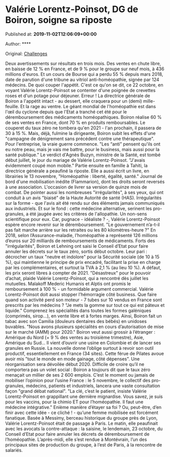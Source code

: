 
# Valérie Lorentz-Poinsot, DG de Boiron, soigne sa riposte

Published at: **2019-11-02T12:06:09+00:00**

Author: ****

Original: [Challenges](https://www.challenges.fr/entreprise/sante-et-pharmacie/rencontre-avec-valerie-lorentz-poinsot-directrice-generale-de-boiron-le-22-octobre-la-papesse-des-granules-soigne-sa-riposte_682529)

Deux avertissements sur résultats en trois mois. Des ventes en chute libre, en baisse de 12 % en France, et de 9 % pour le groupe sur neuf mois, à 436 millions d'euros. Et un cours de Bourse qui a perdu 55 % depuis mars 2018, date de parution d'une tribune au vitriol anti-homéopathie, signée par 124 médecins. De quoi couper l'appétit. C'est ce qu'on se dit, ce 22 octobre, en voyant Valérie Lorentz-Poinsot se contenter d'une poignée de crevettes roses et d'un potage pour déjeuner. Erreur ! La directrice générale de Boiron a l'appétit intact - au dessert, elle craquera pour un (demi) mille-feuille. Et la rage au ventre. Le géant mondial de l'homéopathie est dans l'œil du cyclone depuis que l'Etat a tranché cet été pour le déremboursement des médicaments homéopathiques. Boiron réalise 60 % de ses ventes en France, dont 70 % en produits remboursables. Le couperet du taux zéro ne tombera qu'en 2021 - l'an prochain, il passera de 30 à 15 %. Mais, déjà, fulmine la dirigeante, Boiron subit les effets d'une "campagne de dénigrement sans précédent contre une thérapeutique". Pour l'entreprise, la vraie guerre commence. "Les “anti” pensent qu'ils ont eu notre peau, mais je vais me battre, pour le business, mais aussi pour la santé publique."
Le verdict d'Agnès Buzyn, ministre de la Santé, est tombé début juillet, le jour du mariage de Valérie Lorentz-Poinsot. "J'avais évidemment coupé mon mobile." Partie ensuite en famille à Tahiti, la directrice générale a peaufiné la riposte. Elle a aussi écrit un livre, en librairies le 13 novembre, "Homéopathie : liberté, égalité, santé." Journal de bord d'une mobilisation inédite (Flammarion), dont les droits seront reversés à une association. L'occasion de livrer sa version de quinze mois de combat. De pointer aussi les nombreuses "irrégularités", à ses yeux, qui ont conduit à un avis "biaisé" de la Haute Autorité de santé (HAS). Irrégularités sur la forme - que l'avis ait été rendu sur des éléments jamais communiqués aux industriels. Et sur le fond : cette médecine alternative, serinent les pro-granules, a été jaugée avec les critères de l'allopathie. Un non-sens scientifique pour eux.
Car, pugnace - idéaliste ? -, Valérie Lorentz-Poinsot espère encore revenir sur le déremboursement. "Le gouvernement n’a-t-il pas fait marche arrière sur les retraites ou les 80 kilomètres-heure ?" En 2018, selon l’Assurance-maladie, l’homéopathie a représenté 126 millions d’euros sur 20 milliards de remboursements de médicaments. Forts des "irrégularités", Boiron et Lehning ont saisi le Conseil d’Etat pour faire annuler les décrets sur le taux zéro, sortis début octobre. Leur pari : décrocher un taux "neutre et indolore" pour la Sécurité sociale (de 10 à 15 %), qui maintienne le principe de prix encadré, facilitant la prise en charge par les complémentaires, et surtout la TVA à 2,1 % (au lieu 10 %). A défaut, les prix seront libres à compter de 2021. "Désastreux" pour le pouvoir d’achat, plaide Valérie Lorentz-Poinsot, qui a rencontré dès juillet les mutuelles. Malakoff Mederic Humanis et Alptis ont promis le remboursement à 100 % - un formidable argument commercial. Valérie Lorentz-Poinsot doit aussi stopper l’hémorragie côté business. Que faire quand son activité perd son moteur - 7 tubes sur 10 vendus en France sont prescrits par les médecins ? "Je mets la gomme sur tout ce qui est pâteux et liquide." Comprenez les spécialités dans toutes les formes galéniques (comprimés, sirop…), en vente libre et à fortes marges. Ainsi, Boiron fait un tabac avec son Camilia (douleurs dentaires des bébés) en unidoses buvables. "Nous avons plusieurs spécialités en cours d’autorisation de mise sur le marché (AMM) pour 2020." Boiron veut aussi grossir à l’étranger : Amérique du Nord (+ 9 % des ventes au troisième trimestre), Asie, Amérique du Sud… Il vient d’ouvrir une usine en Colombie et de lancer ses granules en Russie.
La nouvelle donne l’oblige surtout à revoir son outil productif, essentiellement en France (34 sites). Cette férue de Pilates avoue avoir mis "tout le monde en mode gainage, côté dépenses". Une réorganisation sera dévoilée début 2020. Difficile de croire qu’il ne comportera pas un volet social : Boiron a toujours dit que le taux zéro menaçait un millier de ses 2 600 emplois. C’est le moment ou jamais de mobiliser l’opinion pour l’usine France : le 5 novembre, le collectif des pro-granules, médecins, patients et industriels, lancera une vaste consultation façon "grand débat national". "La clé, c’est le patient, insiste Valérie Lorentz-Poinsot en grappillant une dernière mignardise. Vous savez, je suis pour les vaccins, pour la chimio ET pour l’homéopathie. Il faut une médecine intégrative." Enième manière d’étayer sa foi ? Ou, peut-être, d’en finir avec cette idée - ce cliché ! - qu’une femme mobilisée est forcément fanatique.
Basée à Messimy, berceau historique du groupe près de Lyon, Valérie Lorentz-Poinsot était de passage à Paris. Le matin, elle peaufinait avec les avocats la contre-attaque : la saisine, le lendemain, 23 octobre, du Conseil d’Etat pour faire annuler les décrets de déremboursement de l’homéopathie. L’après-midi, elle s’est rendue à Montévrain, l’un des principaux sites de production du groupe, à l’est de Paris, à la rencontre de salariés.
